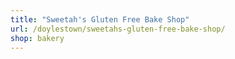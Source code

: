```yaml
---
title: "Sweetah's Gluten Free Bake Shop"
url: /doylestown/sweetahs-gluten-free-bake-shop/
shop: bakery
---
```

